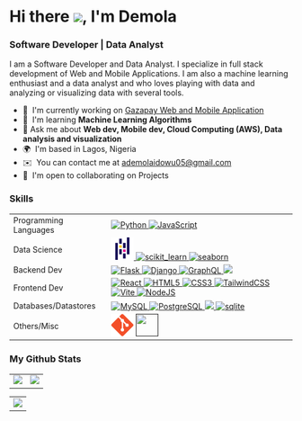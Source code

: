 # Hi there ![](https://user-images.githubusercontent.com/18350557/176309783-0785949b-9127-417c-8b55-ab5a4333674e.gif), I'm Demola

### Software Developer | Data Analyst

I am a Software Developer and Data Analyst. I specialize in full stack development of Web and Mobile Applications. I am also a machine learning enthusiast and a data analyst and who loves playing with data and analyzing or visualizing data with several tools.

* 🚀  I'm currently working on [Gazapay Web and Mobile Application](http://gezapay.com)
* 🧠  I'm learning __Machine Learning Algorithms__
* 💬  Ask me about __Web dev, Mobile dev, Cloud Computing (AWS), Data analysis and visualization__
* 🌍  I'm based in Lagos, Nigeria
* ✉️  You can contact me at [ademolaidowu05@gmail.com](mailto:ademolaidowu05@gmail.com)
* 🤝  I'm open to collaborating on Projects


### Skills

<table>
  <tr>
    <td>Programming Languages</td>
    <td>
      <a href="https://www.python.org/" target="_blank" rel="noreferrer">
        <img src="https://raw.githubusercontent.com/danielcranney/readme-generator/main/public/icons/skills/python-colored.svg" width="40" height="40"            alt="Python" />
      </a>
      <a href="https://developer.mozilla.org/en-US/docs/Web/JavaScript" target="_blank" rel="noreferrer">
        <img src="https://raw.githubusercontent.com/danielcranney/readme-generator/main/public/icons/skills/javascript-colored.svg" width="40"                    height="40" alt="JavaScript" />
      </a>
    </td>
  </tr>
  
  <tr>
    <td>Data Science</td>
    <td>
      <a href="https://pandas.pydata.org/" target="_blank" rel="noreferrer"> 
        <img src="https://raw.githubusercontent.com/devicons/devicon/2ae2a900d2f041da66e950e4d48052658d850630/icons/pandas/pandas-original.svg"                   alt="pandas" width="40" height="40">
      </a>
      <a href="https://scikit-learn.org/" target="_blank" rel="noreferrer">
        <img src="https://upload.wikimedia.org/wikipedia/commons/0/05/Scikit_learn_logo_small.svg" alt="scikit_learn" width="40" height="40">
      </a>
     <a href="https://seaborn.pydata.org/" target="_blank" rel="noreferrer">
       <img src="https://seaborn.pydata.org/_images/logo-mark-lightbg.svg" alt="seaborn" width="40" height="40">
     </a>
    </td>
  </tr>
  
  <tr>
    <td>Backend Dev</td>
    <td>
      <a href="https://flask.palletsprojects.com/en/2.0.x/" target="_blank" rel="noreferrer">
        <img src="https://raw.githubusercontent.com/danielcranney/readme-generator/main/public/icons/skills/flask-colored-dark.svg" width="40"                   height="40" alt="Flask" />
      </a>
      <a href="https://www.djangoproject.com/" target="_blank" rel="noreferrer">
        <img src="https://raw.githubusercontent.com/danielcranney/readme-generator/main/public/icons/skills/django-colored-dark.svg" width="40"                   height="40" alt="Django" />
      </a>
      <a href="https://graphql.org/" target="_blank" rel="noreferrer">
        <img src="https://raw.githubusercontent.com/danielcranney/readme-generator/main/public/icons/skills/graphql-colored.svg" width="40" height="40"           alt="GraphQL" />
      </a>
      <a href="https://skillicons.dev">
        <img src="https://skillicons.dev/icons?i=aws" />
      </a>
    </td>
  </tr>
  
  <tr>
    <td>Frontend Dev</td>
    <td>
      <a href="https://reactjs.org/" target="_blank" rel="noreferrer">
        <img src="https://raw.githubusercontent.com/danielcranney/readme-generator/main/public/icons/skills/react-colored.svg" width="40" height="40"             alt="React" />
      </a>
      <a href="https://developer.mozilla.org/en-US/docs/Glossary/HTML5" target="_blank" rel="noreferrer">
        <img src="https://raw.githubusercontent.com/danielcranney/readme-generator/main/public/icons/skills/html5-colored.svg" width="40" height="40"              alt="HTML5" />
      </a>
      <a href="https://www.w3.org/TR/CSS/#css" target="_blank" rel="noreferrer">
        <img src="https://raw.githubusercontent.com/danielcranney/readme-generator/main/public/icons/skills/css3-colored.svg" width="40" height="40"              alt="CSS3" />
      </a>
      <a href="https://tailwindcss.com/" target="_blank" rel="noreferrer">
        <img src="https://raw.githubusercontent.com/danielcranney/readme-generator/main/public/icons/skills/tailwindcss-colored.svg" width="40"                   height="40" alt="TailwindCSS" />
      </a>
      <a href="https://vitejs.dev/" target="_blank" rel="noreferrer">
        <img src="https://raw.githubusercontent.com/danielcranney/readme-generator/main/public/icons/skills/vite-colored.svg" width="40" height="40"              alt="Vite" />
      </a>
      <a href="https://nodejs.org/en/" target="_blank" rel="noreferrer">
        <img src="https://raw.githubusercontent.com/danielcranney/readme-generator/main/public/icons/skills/nodejs-colored.svg" width="40" height="40"            alt="NodeJS" />
      </a>
    </td>
  </tr>

  <tr>
    <td>Databases/Datastores</td>
    <td>
      <a href="https://www.mysql.com/" target="_blank" rel="noreferrer">
        <img src="https://raw.githubusercontent.com/danielcranney/readme-generator/main/public/icons/skills/mysql-colored.svg" width="40" height="40"             alt="MySQL" />
      </a>
      <a href="https://www.postgresql.org/" target="_blank" rel="noreferrer">
        <img src="https://raw.githubusercontent.com/danielcranney/readme-generator/main/public/icons/skills/postgresql-colored.svg" width="40"                   height="40" alt="PostgreSQL" />
      </a>
      <a href="https://skillicons.dev">
        <img src="https://skillicons.dev/icons?i=dynamodb" />
      </a>
      <a href="https://www.sqlite.org/" target="_blank" rel="noreferrer">
        <img src="https://www.vectorlogo.zone/logos/sqlite/sqlite-icon.svg" alt="sqlite" width="40" height="40"/> 
      </a>
    </td>
  </tr>
  
  <tr>
      <td>Others/Misc</td>
      <td>
          <a href=""><img src="https://github.com/devicons/devicon/blob/v2.13.0/icons/git/git-original.svg" width="40" height="40"/></a>
          <a href=""><img src="https://www.vectorlogo.zone/logos/getpostman/getpostman-icon.svg" width="40" height="40"/></a>
          <!-- <a href=""><img src=""/></a> -->
      </td>
  </tr>
</table>


### My Github Stats

<table>
  <tr>
    <td>
        <img src="https://github-readme-stats.vercel.app/api?username=ademolaidowu&count_private=true&show_icons=true&theme=tokyonight"/>
    </td>
    <td>
        <img src="https://github-readme-stats.vercel.app/api/top-langs/?username=ademolaidowu&langs_count=10&layout=compact&hide=php,scss,css,html,batchfile,gherkin,freemarker,xslt,tsql,ruby"/>
    </td>
 </tr>
</table>
 
<table>
 <tr>
  <td>
      <img src="https://github-readme-streak-stats.herokuapp.com/?user=ademolaidowu"/>
  </td> 
 </tr>
</table>






